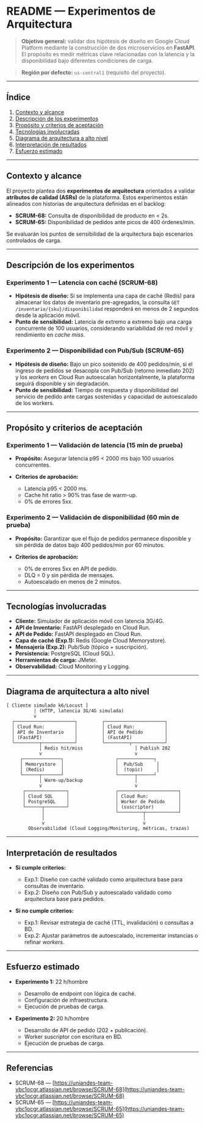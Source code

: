 # README — Experimentos de Arquitectura

> **Objetivo general:** validar dos hipótesis de diseño en Google Cloud Platform mediante la construcción de dos microservicios en **FastAPI**. El propósito es medir métricas clave relacionadas con la latencia y la disponibilidad bajo diferentes condiciones de carga.

> **Región por defecto:** `us-central1` (requisito del proyecto).

---

## Índice

1. [Contexto y alcance](#contexto-y-alcance)
2. [Descripción de los experimentos](#descripción-de-los-experimentos)
3. [Propósito y criterios de aceptación](#propósito-y-criterios-de-aceptación)
4. [Tecnologías involucradas](#tecnologías-involucradas)
5. [Diagrama de arquitectura a alto nivel](#diagrama-de-arquitectura-a-alto-nivel)
6. [Interpretación de resultados](#interpretación-de-resultados)
7. [Esfuerzo estimado](#esfuerzo-estimado)

---

## Contexto y alcance

El proyecto plantea dos **experimentos de arquitectura** orientados a validar **atributos de calidad (ASRs)** de la plataforma. Estos experimentos están alineados con historias de arquitectura definidas en el backlog:

* **SCRUM-68:** Consulta de disponibilidad de producto en < 2s.
* **SCRUM-65:** Disponibilidad de pedidos ante picos de 400 órdenes/min.

Se evaluarán los puntos de sensibilidad de la arquitectura bajo escenarios controlados de carga.

---

## Descripción de los experimentos

### Experimento 1 — Latencia con caché (SCRUM-68)

* **Hipótesis de diseño:** Si se implementa una capa de caché (Redis) para almacenar los datos de inventario pre-agregados, la consulta `GET /inventario/{sku}/disponibilidad` responderá en menos de 2 segundos desde la aplicación móvil.
* **Punto de sensibilidad:** Latencia de extremo a extremo bajo una carga concurrente de 100 usuarios, considerando variabilidad de red móvil y rendimiento en *cache miss*.

### Experimento 2 — Disponibilidad con Pub/Sub (SCRUM-65)

* **Hipótesis de diseño:** Bajo un pico sostenido de 400 pedidos/min, si el ingreso de pedidos se desacopla con Pub/Sub (retorno inmediato 202) y los *workers* en Cloud Run autoescalan horizontalmente, la plataforma seguirá disponible y sin degradación.
* **Punto de sensibilidad:** Tiempo de respuesta y disponibilidad del servicio de pedido ante cargas sostenidas y capacidad de autoescalado de los workers.

---

## Propósito y criterios de aceptación

### Experimento 1 — Validación de latencia (15 min de prueba)

* **Propósito:** Asegurar latencia p95 < 2000 ms bajo 100 usuarios concurrentes.
* **Criterios de aprobación:**

  * Latencia p95 < 2000 ms.
  * Cache hit ratio > 90% tras fase de warm-up.
  * 0% de errores 5xx.

### Experimento 2 — Validación de disponibilidad (60 min de prueba)

* **Propósito:** Garantizar que el flujo de pedidos permanece disponible y sin pérdida de datos bajo 400 pedidos/min por 60 minutos.
* **Criterios de aprobación:**

  * 0% de errores 5xx en API de pedido.
  * DLQ = 0 y sin pérdida de mensajes.
  * Autoescalado en menos de 2 minutos.

---

## Tecnologías involucradas

* **Cliente:** Simulador de aplicación móvil con latencia 3G/4G.
* **API de Inventario:** FastAPI desplegado en Cloud Run.
* **API de Pedido:** FastAPI desplegado en Cloud Run.
* **Capa de caché (Exp.1):** Redis (Google Cloud Memorystore).
* **Mensajería (Exp.2):** Pub/Sub (tópico + suscripción).
* **Persistencia:** PostgreSQL (Cloud SQL).
* **Herramientas de carga:** JMeter.
* **Observabilidad:** Cloud Monitoring y Logging.

---

## Diagrama de arquitectura a alto nivel

```
[ Cliente simulado k6/Locust ]
          | (HTTP, latencia 3G/4G simulada)
          v
  ┌──────────────────────┐         ┌──────────────────────┐
  │ Cloud Run:           │         │ Cloud Run:           │
  │ API de Inventario    │         │ API de Pedido        │
  │ (FastAPI)            │         │ (FastAPI)            │
  └─────────┬────────────┘         └─────────┬────────────┘
            │ Redis hit/miss                   │ Publish 202
            v                                  v
     ┌──────────────┐                   ┌─────────────┐
     │ Memorystore  │                   │  Pub/Sub     │
     │ (Redis)      │                   │  (topic)     │
     └──────┬───────┘                   └──────┬──────┘
            │ Warm-up/backup                   │
            v                                  v
      ┌───────────────┐                 ┌──────────────────────┐
      │ Cloud SQL     │                 │ Cloud Run:           │
      │ PostgreSQL    │                 │ Worker de Pedido     │
      └──────┬────────┘                 │ (suscriptor)         │
             │                          └─────────┬────────────┘
             │                                    │
             v                                    v
        Observabilidad (Cloud Logging/Monitoring, métricas, trazas)
```

---

## Interpretación de resultados

* **Si cumple criterios:**

  * Exp.1: Diseño con caché validado como arquitectura base para consultas de inventario.
  * Exp.2: Diseño con Pub/Sub y autoescalado validado como arquitectura base para pedidos.

* **Si no cumple criterios:**

  * Exp.1: Revisar estrategia de caché (TTL, invalidación) o consultas a BD.
  * Exp.2: Ajustar parámetros de autoescalado, incrementar instancias o refinar *workers*.

---

## Esfuerzo estimado

* **Experimento 1:** 22 h/hombre

  * Desarrollo de endpoint con lógica de caché.
  * Configuración de infraestructura.
  * Ejecución de pruebas de carga.

* **Experimento 2:** 20 h/hombre

  * Desarrollo de API de pedido (202 + publicación).
  * Worker suscriptor con escritura en BD.
  * Ejecución de pruebas de carga.

---

## Referencias

* SCRUM-68 — [https://uniandes-team-ybc1ocgr.atlassian.net/browse/SCRUM-68](https://uniandes-team-ybc1ocgr.atlassian.net/browse/SCRUM-68)
* SCRUM-65 — [https://uniandes-team-ybc1ocgr.atlassian.net/browse/SCRUM-65](https://uniandes-team-ybc1ocgr.atlassian.net/browse/SCRUM-65)
